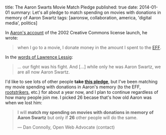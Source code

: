 title: The Aaron Swarts Movie Match Pledge
published: true
date: 2014-01-01
summary: Let's all pledge to match spending on movies with donations
  in memory of Aaron Swartz
tags: [aaronsw, collaboration, america, 'digital media', politics]

In [Aaron's account][Swartz02] of the 2002 Creative Commons license
launch, he wrote:

> when I go to a movie, I donate money in the amount I spent to the [EFF][].

  [Swartz02]: http://www.aaronsw.com/weblog/000765
  [EFF]: https://www.eff.org/

In the [words of Lawrence Lessig][Lessig13]:

> ... our fight was his fight. And [...] while only he was Aaron
> Swartz, we are all now Aaron Swartz.

  [Lessig13]: http://archive.rootstrikers.org/www.rootstrikers.org/aaron_swartz.html

I'd like to see lots of other people **take
[this pledge][aaronsw-match]**, but I've been matching my movie spending
with donations in Aaron's memory (to the EFF, [rootstrikers][rs],
etc.) for about a year now, and I plan to continue regardless of how
many people join me. I picked 26 becase that's how old Aaron was when
we lost him:

  [aaronsw-match]: http://www.pledgebank.com/aaronsw-match
  [rs]: http://archive.rootstrikers.org/www.rootstrikers.org/ways_to_give.html

> I will **match my spending on movies with donations in memory of
> Aaron Swartz** but only if **26** other people will do the same.
>
> — Dan Connolly, Open Web Advocate (contact)

